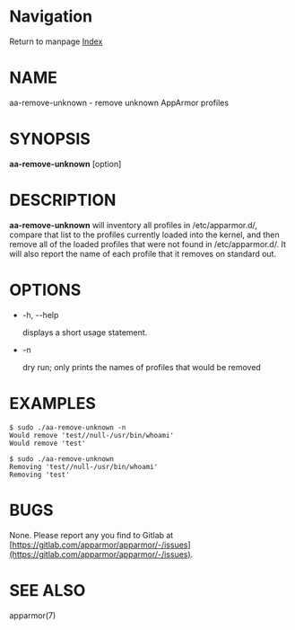 # Navigation
Return to manpage [Index](ManPages)


# NAME

aa-remove-unknown - remove unknown AppArmor profiles

# SYNOPSIS

**aa-remove-unknown** \[option\]

# DESCRIPTION

**aa-remove-unknown** will inventory all profiles in /etc/apparmor.d/, compare
that list to the profiles currently loaded into the kernel, and then remove all
of the loaded profiles that were not found in /etc/apparmor.d/. It will also
report the name of each profile that it removes on standard out.

# OPTIONS

- -h, --help

    displays a short usage statement.

- -n

    dry run; only prints the names of profiles that would be removed

# EXAMPLES

    $ sudo ./aa-remove-unknown -n
    Would remove 'test//null-/usr/bin/whoami'
    Would remove 'test'

    $ sudo ./aa-remove-unknown
    Removing 'test//null-/usr/bin/whoami'
    Removing 'test'

# BUGS

None. Please report any you find to Gitlab at
[https://gitlab.com/apparmor/apparmor/-/issues](https://gitlab.com/apparmor/apparmor/-/issues).

# SEE ALSO

apparmor(7)
